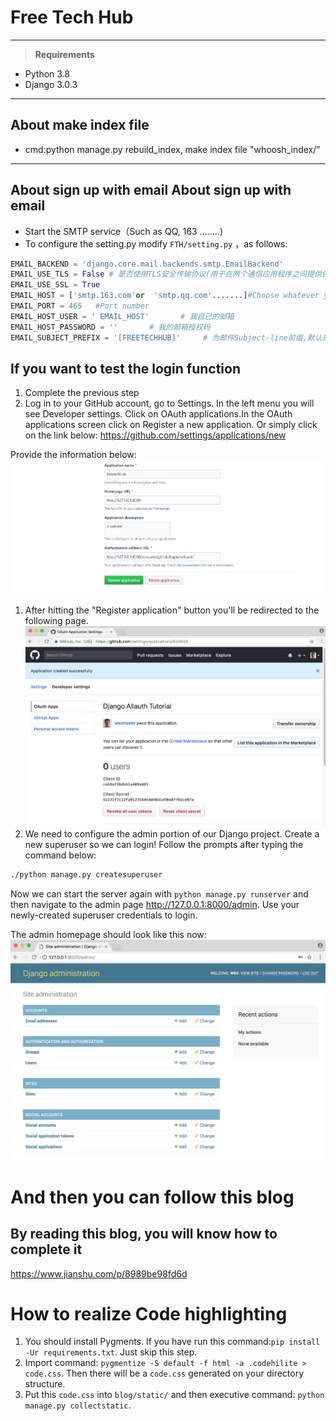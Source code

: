 # Free Tech Hub

---

> **Requirements**

- Python 3.8
- Django 3.0.3
---
## About make index file 
- cmd:python manage.py rebuild_index, make index file "whoosh_index/"
---
## About sign up with email About sign up with email
-  Start the SMTP service（Such as QQ, 163 ........)
-  To configure the setting.py
modify   `FTH/setting.py` ，as follows:

```python
EMAIL_BACKEND = 'django.core.mail.backends.smtp.EmailBackend'
EMAIL_USE_TLS = False # 是否使用TLS安全传输协议(用于在两个通信应用程序之间提供保密性和数据完整性。)
EMAIL_USE_SSL = True 
EMAIL_HOST = ['smtp.163.com'or  'smtp.qq.com'.......]#Choose whatever you use
EMAIL_PORT = 465   #Port number
EMAIL_HOST_USER = ' EMAIL_HOST'       # 我自己的邮箱
EMAIL_HOST_PASSWORD = ''       # 我的邮箱授权码
EMAIL_SUBJECT_PREFIX = '[FREETECHHUB]'     # 为邮件Subject-line前缀,默认是'[django]'
```

## If you want to test the login function
1. Complete the previous step
1. Log in to your GitHub account, go to Settings. In the left menu you will see Developer settings. Click on OAuth applications.In the OAuth applications screen click on Register a new application. Or simply click on the link below:
 https://github.com/settings/applications/new

 Provide the information below:
 ![avatar](/image/readme/1.png)
1. After hitting the "Register application" button you'll be redirected to the following page.
![avatar](/image/readme/2.png)
1. We need to configure the admin portion of our Django project. Create a new superuser so we can login! Follow the prompts after typing the command below:
```bash
./python manage.py createsuperuser
```
Now we can start the server again with `python manage.py runserver` and then navigate to the admin page http://127.0.0.1:8000/admin. Use your newly-created superuser credentials to login.

The admin homepage should look like this now:
![avatar](/image/readme/3.png)
# And then you can follow this blog 
## By reading this blog, you will know how to complete it
https://www.jianshu.com/p/8989be98fd6d

# How to realize Code highlighting
1. You should install Pygments. If you have run this command:`pip install -Ur requirements.txt`. Just skip this step.
2. Import command: `pygmentize -S default -f html -a .codehilite > code.css`. Then there will be a `code.css` generated on
your directory structure.
3. Put this `code.css` into `blog/static/` and then executive command: `python manage.py collectstatic`.
